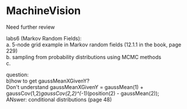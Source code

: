 MachineVision
=============

Need further review

labs6 (Markov Random Fields):   
a. 5-node grid example in Markov random fields (12.1.1 in the book, page 229)  
b. sampling from probability distributions using MCMC methods  
c.  

question:   
b)how to get gaussMeanXGivenY?   
Don't understand  gaussMeanXGivenY = gaussMean(1) + gaussCov(1,2)*gaussCov(2,2)^(-1)*(position(2) - gaussMean(2));  
ANswer: conditional distributions (page 48)  

